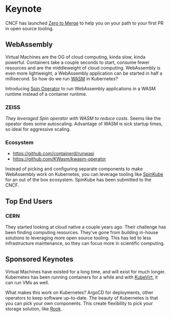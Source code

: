 # Keynote

CNCF has launched [Zero to Merge](https://project.linuxfoundation.org/cncf-zero-to-merge-application) to help you on your path
to your first PR in open source tooling.

## WebAssembly

Virtual Machines are the OG of cloud computing, kinda slow, kinda powerful. Containers take a couple seconds to start, consume
fewer resources and are the middleweight of cloud computing. WebAssembly is even more lightweight, a WebAssembly application can
be started in half a millisecond. So how do we run [WASM](https://webassembly.org/) in Kubernetes?

Introducing [Spin Operator](https://github.com/spinkube/spin-operator) to run WebAssembly applications in a WASM runtime
instead of a container runtime.

### ZEISS

_They leveraged Spin operator with WASM to reduce costs_. Seems like the opeator does some autoscaling. Advantage of WASM is sick startup times,
so ideal for aggressive scaling.

### Ecosystem

- <https://github.com/containerd/runwasi>
- <https://github.com/KWasm/kwasm-operator>

Instead of picking and configuring separate components to make WebAssembly work on Kubernetes, you can leverage tooling like
[SpinKube](https://www.spinkube.dev/) for an out of the box ecosystem. SpinKube has been submitted to the CNCF. 

## Top End Users

### CERN

They started looking at cloud native a couple years ago. Their challenge has been finding computing resources. They've gone
from building in-house solutions to leveraging more open source tooling. This has led to less infrastructure maintenance, so they
can focus more in scientific computing.

## Sponsored Keynotes

Virtual Machines have existed for a long time, and will exist for much longer. Kubernetes has been running containers for a while
and with [KubeVirt](https://kubevirt.io/), it can run VMs as well.

What makes this work on Kubernetes? ArgoCD for deployments, other operators to keep software up-to-date. The beauty of Kubernetes
is that you can pick your own components. This create flexibility to pick your storage solution, like [Rook](https://rook.io/).
